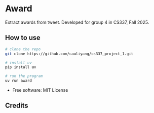 # Award

Extract awards from tweet. Developed for group 4 in CS337, Fall 2025.

## How to use

```sh
# clone the repo
git clone https://github.com/cauliyang/cs337_project_1.git

# install uv
pip install uv

# run the program
uv run award
```

- Free software: MIT License

## Credits
